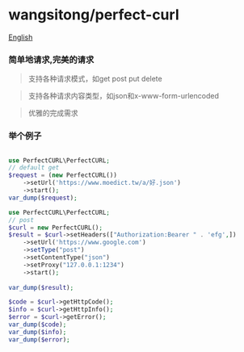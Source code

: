 # wangsitong/perfect-curl

[English](./README.md)

### 简单地请求,完美的请求

> 支持各种请求模式，如get post put delete

> 支持各种请求内容类型，如json和x-www-form-urlencoded

> 优雅的完成需求

### 举个例子

```php 

use PerfectCURL\PerfectCURL;
// default get
$request = (new PerfectCURL())
    ->setUrl('https://www.moedict.tw/a/好.json')
    ->start();
var_dump($request);
```

```php
use PerfectCURL\PerfectCURL;
// post
$curl = new PerfectCURL();
$result = $curl->setHeaders(["Authorization:Bearer " . 'efg',])
    ->setUrl('https://www.google.com')
    ->setType("post")
    ->setContentType("json")
    ->setProxy("127.0.0.1:1234")
    ->start();
    
var_dump($result);

$code = $curl->getHttpCode();
$info = $curl->getHttpInfo();
$error = $curl->getError();
var_dump($code);
var_dump($info);
var_dump($error);



